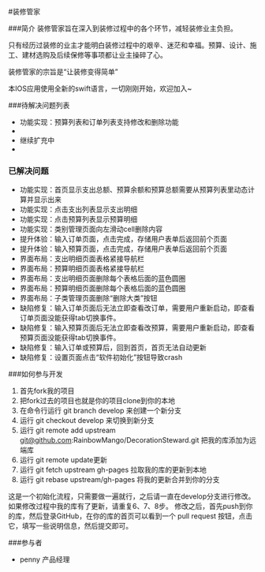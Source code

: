 #装修管家

###简介
装修管家旨在深入到装修过程中的各个环节，减轻装修业主负担。  

只有经历过装修的业主才能明白装修过程中的艰辛、迷茫和幸福。预算、设计、施工、建材选购及后续保修等事项都让业主操碎了心。

装修管家的宗旨是“让装修变得简单”

本IOS应用使用全新的swift语言，一切刚刚开始，欢迎加入~

###待解决问题列表
* 功能实现：预算列表和订单列表支持修改和删除功能
* 
* 继续扩充中
* 

### 已解决问题
* 功能实现：首页显示支出总额、预算余额和预算总额需要从预算列表里动态计算并显示出来
* 功能实现：点击支出列表显示支出明细
* 功能实现：点击预算列表显示预算明细
* 功能实现：类别管理页面向左滑动cell删除内容
* 提升体验：输入订单页面，点击完成，存储用户表单后返回前个页面
* 提升体验：输入预算页面，点击完成，存储用户表单后返回前个页面
* 界面布局：支出明细页面表格紧接导航栏
* 界面布局：预算明细页面表格紧接导航栏
* 界面布局：支出明细页面删除每个表格后面的蓝色圆圈
* 界面布局：预算明细页面删除每个表格后面的蓝色圆圈 
* 界面布局：子类管理页面删除“删除大类”按钮
* 缺陷修复：输入订单页面后无法立即查看改订单，需要用户重新启动，即查看订单页面没能获得tab切换事件。
* 缺陷修复：输入预算页面后无法立即查看改预算，需要用户重新启动，即查看预算页面没能获得tab切换事件。
* 缺陷修复：输入订单或预算后，回到首页，首页无法自动更新
* 缺陷修复：设置页面点击“软件初始化”按钮导致crash

###如何参与开发
1. 首先fork我的项目
2. 把fork过去的项目也就是你的项目clone到你的本地
3. 在命令行运行 git branch develop 来创建一个新分支
4. 运行 git checkout develop 来切换到新分支
5. 运行 git remote add upstream git@github.com:RainbowMango/DecorationSteward.git 把我的库添加为远端库
6. 运行 git remote update更新
7. 运行 git fetch upstream gh-pages 拉取我的库的更新到本地
8. 运行 git rebase upstream/gh-pages 将我的更新合并到你的分支

这是一个初始化流程，只需要做一遍就行，之后请一直在develop分支进行修改。
如果修改过程中我的库有了更新，请重复6、7、8步。
修改之后，首先push到你的库，然后登录GitHub，在你的库的首页可以看到一个 pull request 按钮，点击它，填写一些说明信息，然后提交即可。

###参与者
* penny  产品经理
